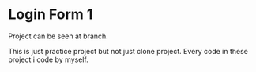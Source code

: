 # Login Form 1

Project can be seen at branch.

This is just practice project but not just clone project.
Every code in these project i code by myself.